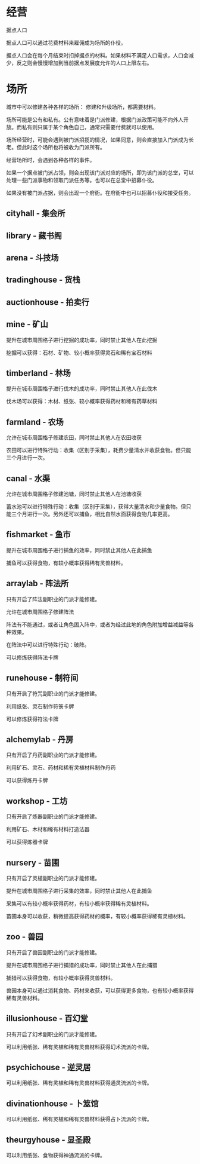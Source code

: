 # 经营

据点人口

据点人口可以通过花费材料来雇佣成为场所的仆役。

据点人口会在每个月结束时扣掉据点的材料。如果材料不满足人口需求，人口会减少，反之则会慢慢增加到当前据点发展度允许的人口上限左右。

# 场所

城市中可以修建各种各样的场所：
修建和升级场所，都需要材料。

场所可能是公有和私有。公有意味着是门派修建，根据门派政策可能不向外人开放。而私有则只属于某个角色自己，通常只需要付费就可以使用。

场所经营时，可能会遇到被门派招揽的情况，如果同意，则会直接加入门派成为长老。但此时这个场所也将被收为门派所有。

经营场所时，会遇到各种各样的事件。

如果一个据点被门派占领，则会出现该门派对应的场所，即为该门派的总堂，可以处理一些门派事物和领取门派任务等。也可以在总堂中招募仆役。

如果没有被门派占据，则会出现一个府衙。在府衙中也可以招募仆役和接受任务。

## cityhall - 集会所

## library - 藏书阁

## arena - 斗技场

## tradinghouse - 货栈

## auctionhouse - 拍卖行

## mine - 矿山

提升在城市周围格子进行挖掘的成功率，同时禁止其他人在此挖掘

挖掘可以获得：石材、矿物、较小概率获得灵石和稀有宝石材料

## timberland - 林场

提升在城市周围格子进行伐木的成功率，同时禁止其他人在此伐木

伐木场可以获得：木材、纸张、较小概率获得药材和稀有药草材料

## farmland - 农场

允许在城市周围格子修建农田，同时禁止其他人在农田收获

农田可以进行特殊行动：收集（区别于采集），耗费少量清水并收获食物。但只能三个月进行一次。

## canal - 水渠

允许在城市周围格子修建池塘，同时禁止其他人在池塘收获

蓄水池可以进行特殊行动：收集（区别于采集），获得大量清水和少量食物。但只能三个月进行一次。另外还可以捕鱼，相比自然水面获得食物几率更高。

## fishmarket - 鱼市

提升在城市周围格子进行捕鱼的效率，同时禁止其他人在此捕鱼

捕鱼可以获得食物，有较小概率获得稀有灵兽材料。

## arraylab - 阵法所

只有开启了阵法副职业的门派才能修建。

允许在城市周围格子修建阵法

阵法有不能通过，或者让角色困入阵中，或者为经过此地的角色附加增益减益等各种效果。

在阵法中可以进行特殊行动：破阵。

可以修炼获得阵法卡牌

## runehouse - 制符间

只有开启了符咒副职业的门派才能修建。

利用纸张、灵石制作符箓卡牌

可以修炼获得符法卡牌

## alchemylab - 丹房

只有开启了丹药副职业的门派才能修建。

利用矿石、灵石、药材和稀有灵植材料制作丹药

可以获得炼丹卡牌

## workshop - 工坊

只有开启了炼器副职业的门派才能修建。

利用矿石、木材和稀有材料打造法器

可以获得炼器卡牌

## nursery - 苗圃

只有开启了灵植副职业的门派才能修建。

提升在城市周围格子进行采集的效率，同时禁止其他人在此捕鱼

采集可以有较小概率获得药材，有较小概率获得稀有灵植材料。

苗圃本身可以收获，稍微提高获得药材的概率，有较小概率获得稀有灵植材料。

## zoo - 兽园

只有开启了兽园副职业的门派才能修建。

提升在城市周围格子进行捕猎的成功率，同时禁止其他人在此捕猎

捕猎可以获得食物，有较小概率获得灵兽材料。

兽园本身可以通过消耗食物、药材来收获，可以获得更多食物，也有较小概率获得稀有灵兽材料。

## illusionhouse - 百幻堂

只有开启了幻术副职业的门派才能修建。

可以利用纸张、稀有灵植和稀有灵兽材料获得幻术流派的卡牌。

## psychichouse - 逆灵居

可以利用纸张、稀有灵植和稀有灵兽材料获得通灵流派的卡牌。

## divinationhouse - 卜筮馆

可以利用纸张、稀有灵植和稀有灵兽材料获得占卜流派的卡牌。

## theurgyhouse - 显圣殿

可以利用纸张、食物获得神通流派的卡牌。
